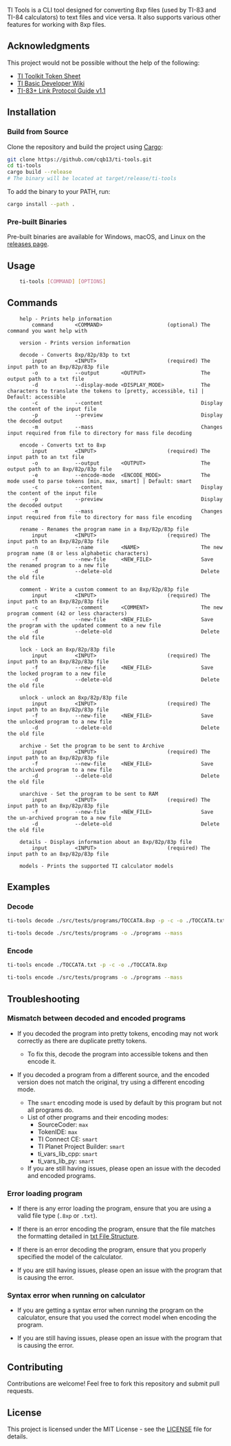 TI Tools is a CLI tool designed for converting 8xp files (used by TI-83 and TI-84 calculators) to text files and vice versa. It also supports various other features for working with 8xp files.

## Acknowledgments

This project would not be possible without the help of the following:

- [TI Toolkit Token Sheet](https://github.com/TI-Toolkit/tokens)
- [TI Basic Developer Wiki](http://tibasicdev.wikidot.com/tokens)
- [TI-83+ Link Protocol Guide v1.1](https://merthsoft.com/linkguide/ti83+/fformat.html)

## Installation

### Build from Source

Clone the repository and build the project using [Cargo](https://doc.rust-lang.org/cargo/getting-started/installation.html):

```sh
git clone https://github.com/cqb13/ti-tools.git
cd ti-tools
cargo build --release
# The binary will be located at target/release/ti-tools
```

To add the binary to your PATH, run:

```sh
cargo install --path .
```

### Pre-built Binaries

Pre-built binaries are available for Windows, macOS, and Linux on the [releases page](https://github.com/cqb13/ti-tools/releases).

## Usage

```sh
    ti-tools [COMMAND] [OPTIONS]
```

## Commands

```
    help - Prints help information
        command       <COMMAND>                     (optional) The command you want help with

    version - Prints version information

    decode - Converts 8xp/82p/83p to txt
        input         <INPUT>                       (required) The input path to an 8xp/82p/83p file
        -o            --output       <OUTPUT>                  The output path to a txt file
        -d            --display-mode <DISPLAY_MODE>            The characters to translate the tokens to [pretty, accessible, ti] | Default: accessible
        -c            --content                                Display the content of the input file
        -p            --preview                                Display the decoded output
        -m            --mass                                   Changes input required from file to directory for mass file decoding

    encode - Converts txt to 8xp
        input         <INPUT>                       (required) The input path to an txt file
        -o            --output       <OUTPUT>                  The output path to an 8xp/82p/83p file
        -e            --encode-mode  <ENCODE_MODE>             The mode used to parse tokens [min, max, smart] | Default: smart
        -c            --content                                Display the content of the input file
        -p            --preview                                Display the decoded output
        -m            --mass                                   Changes input required from file to directory for mass file encoding

    rename - Renames the program name in a 8xp/82p/83p file
        input         <INPUT>                       (required) The input path to an 8xp/82p/83p file
        -n            --name         <NAME>                    The new program name (8 or less alphabetic characters)
        -f            --new-file     <NEW_FILE>                Save the renamed program to a new file
        -d            --delete-old                             Delete the old file

    comment - Write a custom comment to an 8xp/82p/83p file
        input         <INPUT>                       (required) The input path to an 8xp/82p/83p file
        -c            --comment      <COMMENT>                 The new program comment (42 or less characters)
        -f            --new-file     <NEW_FILE>                Save the program with the updated comment to a new file
        -d            --delete-old                             Delete the old file

    lock - Lock an 8xp/82p/83p file
        input         <INPUT>                       (required) The input path to an 8xp/82p/83p file
        -f            --new-file     <NEW_FILE>                Save the locked program to a new file
        -d            --delete-old                             Delete the old file

    unlock - unlock an 8xp/82p/83p file
        input         <INPUT>                       (required) The input path to an 8xp/82p/83p file
        -f            --new-file     <NEW_FILE>                Save the unlocked program to a new file
        -d            --delete-old                             Delete the old file

    archive - Set the program to be sent to Archive
        input         <INPUT>                       (required) The input path to an 8xp/82p/83p file
        -f            --new-file     <NEW_FILE>                Save the archived program to a new file
        -d            --delete-old                             Delete the old file

    unarchive - Set the program to be sent to RAM
        input         <INPUT>                       (required) The input path to an 8xp/82p/83p file
        -f            --new-file     <NEW_FILE>                Save the un-archived program to a new file
        -d            --delete-old                             Delete the old file

    details - Displays information about an 8xp/82p/83p file
        input         <INPUT>                       (required) The input path to an 8xp/82p/83p file

    models - Prints the supported TI calculator models
```

## Examples

### Decode

```sh
ti-tools decode ./src/tests/programs/TOCCATA.8xp -p -c -o ./TOCCATA.txt
```

```sh
ti-tools decode ./src/tests/programs -o ./programs --mass
```

### Encode

```sh
ti-tools encode ./TOCCATA.txt -p -c -o ./TOCCATA.8xp
```

```sh
ti-tools encode ./src/tests/programs -o ./programs --mass
```

## Troubleshooting

### Mismatch between decoded and encoded programs

- If you decoded the program into pretty tokens, encoding may not work correctly as there are duplicate pretty tokens.

  - To fix this, decode the program into accessible tokens and then encode it.

- If you decoded a program from a different source, and the encoded version does not match the original, try using a different encoding mode.
  - The `smart` encoding mode is used by default by this program but not all programs do.
  - List of other programs and their encoding modes:
    - SourceCoder: `max`
    - TokenIDE: `max`
    - TI Connect CE: `smart`
    - TI Planet Project Builder: `smart`
    - ti_vars_lib_cpp: `smart`
    - ti_vars_lib_py: `smart`
  - If you are still having issues, please open an issue with the decoded and encoded programs.

### Error loading program

- If there is any error loading the program, ensure that you are using a valid file type (`.8xp` or `.txt`).
- If there is an error encoding the program, ensure that the file matches the formatting detailed in [txt File Structure](txt-file-structure).
- If there is an error decoding the program, ensure that you properly specified the model of the calculator.

- If you are still having issues, please open an issue with the program that is causing the error.

### Syntax error when running on calculator

- If you are getting a syntax error when running the program on the calculator, ensure that you used the correct model when encoding the program.

- If you are still having issues, please open an issue with the program that is causing the error.

## Contributing

Contributions are welcome! Feel free to fork this repository and submit pull requests.

## License

This project is licensed under the MIT License - see the [LICENSE](LICENSE) file for details.
